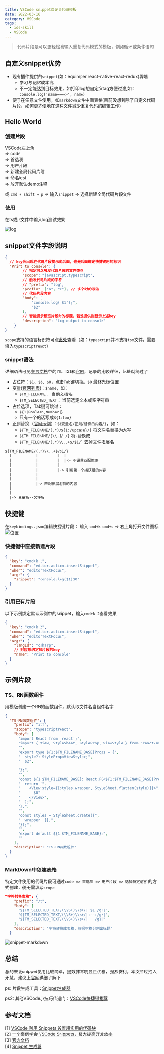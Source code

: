 ```yaml
---
title: VSCode snippet自定义代码模板
date: 2022-03-16
category: VSCode
tags:
  - ide-skill
  - VSCode
---
```


> 代码片段是可以更轻松地输入重复代码模式的模板，例如循环或条件语句

<!-- more -->
## 自定义snippet优势

- 现有插件提供的`snippet`(如：equimper.react-native-react-redux)弊端
  - 学习与记忆成本高
  - 不一定能达到目标效果，如打印log想自定义tag方便过滤,如：`console.log('name====>', name)`
- 便于在任意文件使用，如`markdown`文件中画表格(目前没想到除了自定义代码片段，如何更方便地在这种文件减少重复代码的编辑工作)
## Hello World
### 创建片段

VSCode左上角  
=> code   
=> 首选项   
=> 用户片段   
=> 新建全局代码片段   
=> 命名test   
=> 放开默认demo注释 

或 `cmd + shift + p` => 输入`snippet` => 选择新建全局代码片段文件

### 使用

在ts或js文件中输入log测试效果

![log](./image/snippet-log.gif)


## snippet文件字段说明

```json
{
  // key会出现在代码片段提示的后面，也是后面绑定快捷键用的标识
  "Print to console": {
		// 指定可以触发代码片段的文件类型
		"scope": "javascript,typescript",
		// 触发代码片段的字符
		// "prefix": "log",
		"prefix": ["a", "z"], // 多个时的写法
		// 代码片段内容
		"body": [
			"console.log('$1');",
			"$2"
		],
		// 智能提示预览片段时的标题，若没提供则显示上述key
		"description": "Log output to console"
	}
}
```
`scope`支持的语言标识符可点[此处][language_identifiers]查看（如：`typescript`并不支持`tsx`文件，需要填入`typescriptreact`）

### snippet语法

详细语法可见<a href='#参考文档'>参考文档</a>中的[1]、[2]和[官网][official]，记录的比较详细，此处就简述了

- 占位符：`$1`、`$2`、`$0`，点击`Tab`键切换。`$0` 最终光标位置
- 变量([官网列表][variables])：`$name`，如：
  - `$TM_FILENAME`： 当前文档名 
  - `$TM_SELECTED_TEXT`： 当前选定文本或空字符串
- 占位选项，Tab键可跳过： 
  - `${1|Boolean,Number|}` 
  - 只有一个的话写成`${1:foo}`
- 正则替换（[官网示例][transform]）：`${变量名/正则/替换的内容/}`，如：
  - `${TM_FILENAME/(.*)/${1:/upcase}/}` 将文件名替换为大写
  - `${TM_FILENAME/[\\.]/_/}` 将`.`替换成`_`
  - `${TM_FILENAME/(.*)\\..+$/$1/}` 去掉文件拓展名
```
${TM_FILENAME/(.*)\\..+$/$1/}
  |           |         |  |
  |           |         |  |-> 不设置匹配策略
  |           |         |
  |           |         |-> 引用第一个捕获组的内容
  |           |             
  |           |
  |           |-> 匹配拓展名前的内容
  |               
  |
  |-> 变量名--文件名

```

## 快捷键

在`keybindings.json`编辑快捷键片段： 输入 `cmd+k cmd+s`  => 右上角打开文件图标
![位置](./image/vscode-keyboard-bind.png)

### 快捷键中直接新建片段

```json
{
  "key": "cmd+k 1",
  "command": "editor.action.insertSnippet",
  "when": "editorTextFocus",
  "args": {
    "snippet": "console.log($1)$0"
  }
}
```

### 引用已有片段

以下示例绑定默认示例中的snippet，输入`cmd+k 2`查看效果

```json
{
  "key": "cmd+k 2",
  "command": "editor.action.insertSnippet",
  "when": "editorTextFocus",
  "args": {
    "langId": "csharp",
    // 对应想绑定的片段的key
    "name": "Print to console"
  }
}

```
## 示例片段

###  TS、RN函数组件

用模版创建一个RN的函数组件，默认取文件名当组件名字

```json
{
  "TS-RN函数组件": {
    "prefix": "itf",
    "scope": "typescriptreact",
    "body": [
      "import React from 'react';",
      "import { View, StyleSheet, StyleProp, ViewStyle } from 'react-native';",
      "",
      "export type ${1:$TM_FILENAME_BASE}Props = {",
      "  style?: StyleProp<ViewStyle>;",
      "  $2",

      "};",
      "",
      "const ${1:$TM_FILENAME_BASE}: React.FC<${1:$TM_FILENAME_BASE}Props> = ({ style, $3 }) => {",
      "  return (",
      "    <View style={[styles.wrapper, StyleSheet.flatten(style)]}>",
      "      $0",
      "    </View>",
      "  );",
      "};",
      "",
      "const styles = StyleSheet.create({",
      "  wrapper: {},",
      "});",
      "",
      "export default ${1:$TM_FILENAME_BASE};",
      ""
    ],
    "description": "TS-RN函数组件"
  }
}

```

<!-- ![位置](./image/snippet-itf.gif) -->


### MarkDown中创建表格

特定文件使用的代码片段可通过`code => 首选项 => 用户片段 => 选择特定语言` 的方式创建，便无需填写`scope`

```json
"字符转换表格": {
    "prefix": "/t",
    "body": [
      "${TM_SELECTED_TEXT/(\\S+)\\s+/| $1 /g}|",
      "${TM_SELECTED_TEXT/(\\S+)\\s+/|:--:/g}|",
      "${TM_SELECTED_TEXT/(\\S+)\\s+/|   /g}|"
    ],
    "description": "字符转换成表格，根据空格分割出标题"
  }
```

![snippet-markdown](./image/snippet-markdown.gif)

## 总结

总的来说snippet使用比较简单，提效非常明显且优雅，强烈安利。本文不过拾人牙慧，建议上[官网][official]详细了解下

ps: 片段生成工具：[Snippet生成器](https://snippet-generator.app/)

ps2: 其他VSCode小技巧传送门：[VSCode快捷键推荐](https://juejin.cn/post/7040486849755742244)

## 参考文档

[1] [VSCode 利用 Snippets 设置超实用的代码块](https://juejin.cn/post/6844903869424599053)  
[2] [一个案例学会 VSCode Snippets，极大提高开发效率](https://juejin.cn/post/7052694806685810725)  
[3] [官方文档](https://code.visualstudio.com/docs/editor/userdefinedsnippets)  
[4] [Snippet 生成器](https://snippet-generator.app/)



[variables]:https://code.visualstudio.com/docs/editor/userdefinedsnippets#_variables

[transform]:https://code.visualstudio.com/docs/editor/userdefinedsnippets#_transform-examples

[official]:https://code.visualstudio.com/docs/editor/userdefinedsnippets

[language_identifiers]:https://code.visualstudio.com/docs/languages/identifiers

<!-- ## 随记

markdown prefix /开头才能生效? 

scope 语言标识符可设置哪些，tsx文件如何加 -->

